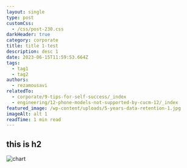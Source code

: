 ```yaml
---
layout: single
type: post
customCss:
  - /css/post-230.css
darkHeader: true
category: corporate
title: title 1-test
description: desc 1
date: 2023-06-15T11:59:53.664Z
tags:
  - tag1
  - tag2
authors:
  - rezamousavi
relatedTo:
  - corporate/9-tips-for-self-success/_index
  - engineering/12-phone-models-not-supported-by-cucm-12/_index
featured_image: /wp-content/uploads/5-years-data-retention-1.jpg
imageAlt: alt 1
readTime: 1 min read
---
```

## t﻿his is h2

![chart](/wp-content/uploads/9-charts-1-768x496.jpg "chart")